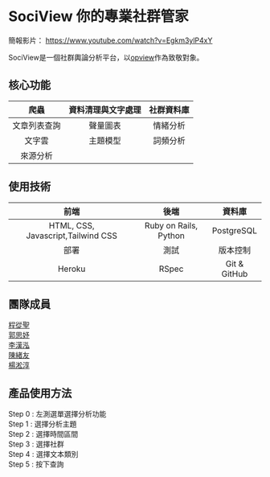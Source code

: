 # SociView 你的專業社群管家
簡報影片： https://www.youtube.com/watch?v=Egkm3ylP4xY

SociView是一個社群輿論分析平台，以[opview](https://www.opview.com.tw/)作為致敬對象。

## 核心功能
| 爬蟲 | 資料清理與文字處理 | 社群資料庫 |
|:---------:|:---------:|:------------:|
|文章列表查詢|聲量圖表|情緒分析|
|  文字雲  | 主題模型 |  詞頻分析  |
|來源分析|||


## 使用技術
| 前端 | 後端 | 資料庫 |
|:---------:|:---------:|:------------:|
|HTML, CSS, Javascript,Tailwind CSS|Ruby on Rails,  Python|PostgreSQL|
|  部署  |  測試  |  版本控制  |
|Heroku|RSpec|Git & GitHub|



## 團隊成員
[程從聖](https://github.com/DanteChengOUO)<br>
[郭思妤](https://github.com/fishkuo)<br>
[李漢泓](https://github.com/ryanleecoding)<br>
[陳緒友](https://github.com/Minoyo1111)<br>
[楊淞淳](https://github.com/MarlboroYang)

## 產品使用方法
Step 0 : 左測選單選擇分析功能<br>
Step 1 : 選擇分析主題<br>
Step 2 : 選擇時間區間<br>
Step 3 : 選擇社群<br>
Step 4 : 選擇文本類別<br>
Step 5 : 按下查詢<br>
